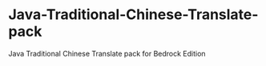 # Java-Traditional-Chinese-Translate-pack
Java Traditional Chinese Translate pack for Bedrock Edition

